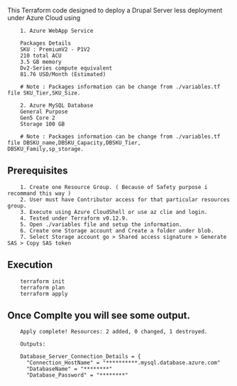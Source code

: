 This Terraform code designed to deploy a Drupal Server less deployment under Azure Cloud using 

        1. Azure WebApp Service

        Packages Details 
        SKU : PremiumV2 - P1V2
        210 total ACU
        3.5 GB memory
        Dv2-Series compute equivalent
        81.76 USD/Month (Estimated)

        # Note : Packages information can be change from ./variables.tf file SKU_Tier,SKU_Size.

        2. Azure MySQL Database
        General Purpose 
        Gen5 Core 2 
        Storage 100 GB

        # Note : Packages information can be change from ./variables.tf file DBSKU_name,DBSKU_Capacity,DBSKU_Tier,      DBSKU_Family,sp_storage.

## Prerequisites
        1. Create one Resource Group. ( Because of Safety purpose i recommand this way )
        2. User must have Contributor access for that particular resources group. 
        3. Execute using Azure CloudShell or use az clie and login.
        4. Tested under Terraform v0.12.9. 
        5. Open ./variables file and setup the information.
        6. Create one Storage account and Create a folder under blob.
        7. Select Storage account go > Shared access signature > Generate SAS > Copy SAS token

## Execution 

        terraform init
        terraform plan
        terraform apply

## Once Complte you will see some output.

        Apply complete! Resources: 2 added, 0 changed, 1 destroyed.

        Outputs:

        Database_Server_Connection_Details = {
          "Connection_HostName" = "**********.mysql.database.azure.com"
          "DatabaseName" = "********"
          "Database_Password" = "********"